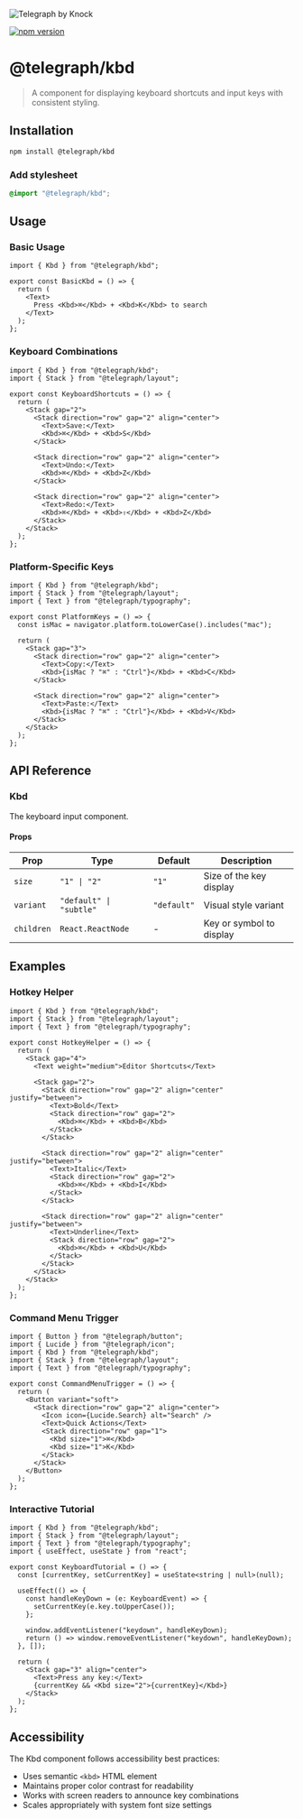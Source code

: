 ![Telegraph by Knock](https://github.com/knocklabs/telegraph/assets/29106675/9b5022e3-b02c-4582-ba57-3d6171e45e44)

[![npm version](https://img.shields.io/npm/v/@telegraph/kbd.svg)](https://www.npmjs.com/package/@telegraph/kbd)

# @telegraph/kbd

> A component for displaying keyboard shortcuts and input keys with consistent styling.

## Installation

```bash
npm install @telegraph/kbd
```

### Add stylesheet

```css
@import "@telegraph/kbd";
```

## Usage

### Basic Usage

```tsx
import { Kbd } from "@telegraph/kbd";

export const BasicKbd = () => {
  return (
    <Text>
      Press <Kbd>⌘</Kbd> + <Kbd>K</Kbd> to search
    </Text>
  );
};
```

### Keyboard Combinations

```tsx
import { Kbd } from "@telegraph/kbd";
import { Stack } from "@telegraph/layout";

export const KeyboardShortcuts = () => {
  return (
    <Stack gap="2">
      <Stack direction="row" gap="2" align="center">
        <Text>Save:</Text>
        <Kbd>⌘</Kbd> + <Kbd>S</Kbd>
      </Stack>

      <Stack direction="row" gap="2" align="center">
        <Text>Undo:</Text>
        <Kbd>⌘</Kbd> + <Kbd>Z</Kbd>
      </Stack>

      <Stack direction="row" gap="2" align="center">
        <Text>Redo:</Text>
        <Kbd>⌘</Kbd> + <Kbd>⇧</Kbd> + <Kbd>Z</Kbd>
      </Stack>
    </Stack>
  );
};
```

### Platform-Specific Keys

```tsx
import { Kbd } from "@telegraph/kbd";
import { Stack } from "@telegraph/layout";
import { Text } from "@telegraph/typography";

export const PlatformKeys = () => {
  const isMac = navigator.platform.toLowerCase().includes("mac");

  return (
    <Stack gap="3">
      <Stack direction="row" gap="2" align="center">
        <Text>Copy:</Text>
        <Kbd>{isMac ? "⌘" : "Ctrl"}</Kbd> + <Kbd>C</Kbd>
      </Stack>

      <Stack direction="row" gap="2" align="center">
        <Text>Paste:</Text>
        <Kbd>{isMac ? "⌘" : "Ctrl"}</Kbd> + <Kbd>V</Kbd>
      </Stack>
    </Stack>
  );
};
```

## API Reference

### Kbd

The keyboard input component.

#### Props

| Prop       | Type                    | Default     | Description              |
| ---------- | ----------------------- | ----------- | ------------------------ |
| `size`     | `"1" \| "2"`            | `"1"`       | Size of the key display  |
| `variant`  | `"default" \| "subtle"` | `"default"` | Visual style variant     |
| `children` | `React.ReactNode`       | -           | Key or symbol to display |

## Examples

### Hotkey Helper

```tsx
import { Kbd } from "@telegraph/kbd";
import { Stack } from "@telegraph/layout";
import { Text } from "@telegraph/typography";

export const HotkeyHelper = () => {
  return (
    <Stack gap="4">
      <Text weight="medium">Editor Shortcuts</Text>

      <Stack gap="2">
        <Stack direction="row" gap="2" align="center" justify="between">
          <Text>Bold</Text>
          <Stack direction="row" gap="2">
            <Kbd>⌘</Kbd> + <Kbd>B</Kbd>
          </Stack>
        </Stack>

        <Stack direction="row" gap="2" align="center" justify="between">
          <Text>Italic</Text>
          <Stack direction="row" gap="2">
            <Kbd>⌘</Kbd> + <Kbd>I</Kbd>
          </Stack>
        </Stack>

        <Stack direction="row" gap="2" align="center" justify="between">
          <Text>Underline</Text>
          <Stack direction="row" gap="2">
            <Kbd>⌘</Kbd> + <Kbd>U</Kbd>
          </Stack>
        </Stack>
      </Stack>
    </Stack>
  );
};
```

### Command Menu Trigger

```tsx
import { Button } from "@telegraph/button";
import { Lucide } from "@telegraph/icon";
import { Kbd } from "@telegraph/kbd";
import { Stack } from "@telegraph/layout";
import { Text } from "@telegraph/typography";

export const CommandMenuTrigger = () => {
  return (
    <Button variant="soft">
      <Stack direction="row" gap="2" align="center">
        <Icon icon={Lucide.Search} alt="Search" />
        <Text>Quick Actions</Text>
        <Stack direction="row" gap="1">
          <Kbd size="1">⌘</Kbd>
          <Kbd size="1">K</Kbd>
        </Stack>
      </Stack>
    </Button>
  );
};
```

### Interactive Tutorial

```tsx
import { Kbd } from "@telegraph/kbd";
import { Stack } from "@telegraph/layout";
import { Text } from "@telegraph/typography";
import { useEffect, useState } from "react";

export const KeyboardTutorial = () => {
  const [currentKey, setCurrentKey] = useState<string | null>(null);

  useEffect(() => {
    const handleKeyDown = (e: KeyboardEvent) => {
      setCurrentKey(e.key.toUpperCase());
    };

    window.addEventListener("keydown", handleKeyDown);
    return () => window.removeEventListener("keydown", handleKeyDown);
  }, []);

  return (
    <Stack gap="3" align="center">
      <Text>Press any key:</Text>
      {currentKey && <Kbd size="2">{currentKey}</Kbd>}
    </Stack>
  );
};
```

## Accessibility

The Kbd component follows accessibility best practices:

- Uses semantic `<kbd>` HTML element
- Maintains proper color contrast for readability
- Works with screen readers to announce key combinations
- Scales appropriately with system font size settings

